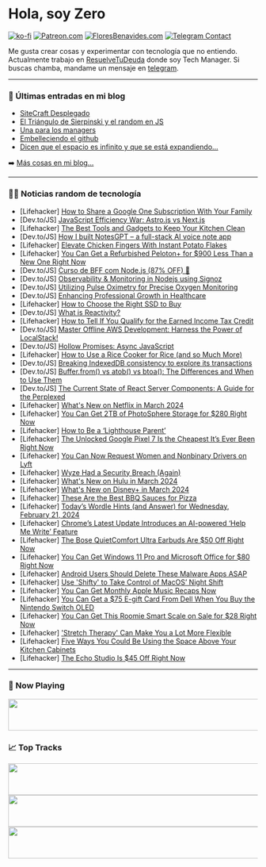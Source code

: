 # Hola, soy Zero

[![ko-fi](https://ko-fi.com/img/githubbutton_sm.svg)](https://ko-fi.com/J3J4N0LUK)
[![Patreon.com](https://img.shields.io/endpoint.svg?url=https%3A%2F%2Fshieldsio-patreon.vercel.app%2Fapi%3Fusername%3Dzerodragon%26type%3Dpatrons&style=for-the-badge)](https://patreon.com/zerodragon)
[![FloresBenavides.com](https://img.shields.io/website?down_message=oops&label=MiBlog&style=for-the-badge&up_message=online&url=https%3A%2F%2Ffloresbenavides.com)](https://floresbenavides.com)
[![Telegram Contact](https://img.shields.io/badge/escr%C3%ADbeme-ZeroDragon-%2326A5E4?style=for-the-badge&logo=telegram)](https://t.me/zerodragon)

Me gusta crear cosas y experimentar con tecnología que no entiendo.
Actualmente trabajo en [ResuelveTuDeuda](http://github.com/resuelve) donde soy Tech Manager.
Si buscas chamba, mandame un mensaje en [telegram](https://t.me/zerodragon).

---

### 📕 Últimas entradas en mi blog
<!-- BLOG-POST-LIST:START -->
- [SiteCraft Desplegado](https://floresbenavides.com/sitecraft-desplegado/)
- [El Triángulo de Sierpinski y el random en JS](https://floresbenavides.com/el-triangulo-de-sierpinski-y-el-random-en-js/)
- [Una para los managers](https://floresbenavides.com/una-para-los-managers/)
- [Embelleciendo el github](https://floresbenavides.com/embelleciendo-el-github/)
- [Dicen que el espacio es infinito y que se está expandiendo…](https://floresbenavides.com/dicen-que-el-espacio-es-infinito-y-que-se-esta-expandiendo/)
<!-- BLOG-POST-LIST:END -->

➡️ [Más cosas en mi blog...](https://floresbenavides.com)

---

### 👨‍💻 Noticias random de tecnología
<!-- TECH-POSTS:START -->
- [Lifehacker] [How to Share a Google One Subscription With Your Family](https://lifehacker.com/tech/how-to-share-google-one-subscription-with-family)
- [Dev.to/JS] [JavaScript Efficiency War: Astro.js vs Next.js](https://dev.to/kairatorozobekov/javascript-efficiency-war-astrojs-vs-nextjs-22pm)
- [Lifehacker] [The Best Tools and Gadgets to Keep Your Kitchen Clean](https://lifehacker.com/home/best-tools-and-gadgets-for-cleaning-your-kitchen)
- [Dev.to/JS] [How I built NotesGPT – a full-stack AI voice note app](https://dev.to/nutlope/how-i-built-notesgpt-a-full-stack-ai-voice-note-app-265o)
- [Lifehacker] [Elevate Chicken Fingers With Instant Potato Flakes](https://lifehacker.com/food-drink/chicken-fingers-with-instant-potato-flakes-recipe)
- [Lifehacker] [You Can Get a Refurbished Peloton+ for $900 Less Than a New One Right Now](https://lifehacker.com/health/refurbished-peloton-plus-deal)
- [Dev.to/JS] [Curso de BFF com Node.js &lpar;87% OFF&rpar; 🚀](https://dev.to/mateus4k/curso-de-bff-com-nodejs-cupom-1in9)
- [Dev.to/JS] [Observability &amp; Monitoring in Nodejs using Signoz](https://dev.to/karanjanthe/observability-monitoring-in-nodejs-using-signoz-1hm3)
- [Dev.to/JS] [Utilizing Pulse Oximetry for Precise Oxygen Monitoring](https://dev.to/vakese1846/utilizing-pulse-oximetry-for-precise-oxygen-monitoring-5688)
- [Dev.to/JS] [Enhancing Professional Growth in Healthcare](https://dev.to/vakese1846/enhancing-professional-growth-in-healthcare-40p4)
- [Lifehacker] [How to Choose the Right SSD to Buy](https://lifehacker.com/tech/how-to-choose-ssd-to-buy)
- [Dev.to/JS] [What is Reactivity?](https://dev.to/this-is-learning/what-is-reactivity-3epf)
- [Lifehacker] [How to Tell If You Qualify for the Earned Income Tax Credit](https://lifehacker.com/do-i-qualify-for-the-earned-income-tax-credit-1846286780)
- [Dev.to/JS] [Master Offline AWS Development: Harness the Power of LocalStack!](https://dev.to/codingcatdev/master-offline-aws-development-harness-the-power-of-localstack-50cn)
- [Dev.to/JS] [Hollow Promises: Async JavaScript](https://dev.to/oculus42/hollow-promises-async-javascript-4b0)
- [Lifehacker] [How to Use a Rice Cooker for Rice &lpar;and so Much More&rpar;](https://lifehacker.com/food-drink/how-to-use-a-rice-cooker)
- [Dev.to/JS] [Breaking IndexedDB consistency to explore its transactions](https://dev.to/debussyman/breaking-indexeddb-consistency-to-explore-its-transactions-371n)
- [Dev.to/JS] [Buffer.from&lpar;&rpar; vs atob&lpar;&rpar; vs btoa&lpar;&rpar;: The Differences and When to Use Them](https://dev.to/codesensei/bufferfrom-vs-atob-vs-btoa-the-differences-and-when-to-use-them-1f79)
- [Dev.to/JS] [The Current State of React Server Components: A Guide for the Perplexed](https://dev.to/kathryngrayson/the-current-state-of-react-server-components-a-guide-for-the-perplexed-31eb)
- [Lifehacker] [What&#39;s New on Netflix in March 2024](https://lifehacker.com/entertainment/whats-new-on-netflix-in-march-2024)
- [Lifehacker] [You Can Get 2TB of PhotoSphere Storage for $280 Right Now](https://lifehacker.com/tech/photosphere-sale)
- [Lifehacker] [How to Be a ‘Lighthouse Parent’](https://lifehacker.com/family/how-to-be-lighthouse-parent)
- [Lifehacker] [The Unlocked Google Pixel 7 Is the Cheapest It’s Ever Been Right Now](https://lifehacker.com/the-google-pixel-7-is-the-cheapest-it-s-ever-been-1850986613)
- [Lifehacker] [You Can Now Request Women and Nonbinary Drivers on Lyft](https://lifehacker.com/travel/you-can-now-request-women-and-nonbinary-lyft-drivers)
- [Lifehacker] [Wyze Had a Security Breach &lpar;Again&rpar;](https://lifehacker.com/tech/wyze-security-breach-again)
- [Lifehacker] [What&#39;s New on Hulu in March 2024](https://lifehacker.com/entertainment/whats-new-on-hulu-in-march-2024)
- [Lifehacker] [What&#39;s New on Disney+ in March 2024](https://lifehacker.com/entertainment/whats-new-on-disney-in-march-2024)
- [Lifehacker] [These Are the Best BBQ Sauces for Pizza](https://lifehacker.com/food-drink/the-best-bbq-sauces-for-pizza)
- [Lifehacker] [Today’s Wordle Hints &lpar;and Answer&rpar; for Wednesday, February 21, 2024](https://lifehacker.com/entertainment/wordle-hint-answer-today)
- [Lifehacker] [Chrome’s Latest Update Introduces an AI-powered ‘Help Me Write’ Feature](https://lifehacker.com/tech/chrome-update-122)
- [Lifehacker] [The Bose QuietComfort Ultra Earbuds Are $50 Off Right Now](https://lifehacker.com/tech/bose-quietcomfort-ultra-sale)
- [Lifehacker] [You Can Get Windows 11 Pro and Microsoft Office for $80 Right Now](https://lifehacker.com/tech/windows-11-pro-microsoft-office-sale)
- [Lifehacker] [Android Users Should Delete These Malware Apps ASAP](https://lifehacker.com/tech/delete-these-android-malware-apps-asap)
- [Lifehacker] [Use &#39;Shifty&#39; to Take Control of MacOS’ Night Shift](https://lifehacker.com/tech/take-control-of-macos-night-shift-with-shifty)
- [Lifehacker] [You Can Get Monthly Apple Music Recaps Now](https://lifehacker.com/tech/you-can-get-monthly-apple-music-recaps-now)
- [Lifehacker] [You Can Get a $75 E-gift Card From Dell When You Buy the Nintendo Switch OLED](https://lifehacker.com/entertainment/best-nintendo-switch-oled-deal)
- [Lifehacker] [You Can Get This Roomie Smart Scale on Sale for $28 Right Now](https://lifehacker.com/health/roomie-smart-body-scale-sale)
- [Lifehacker] [&#39;Stretch Therapy&#39; Can Make You a Lot More Flexible](https://lifehacker.com/health/get-more-flexible-with-stretch-therapy)
- [Lifehacker] [Five Ways You Could Be Using the Space Above Your Kitchen Cabinets](https://lifehacker.com/home/best-ways-to-use-the-space-above-your-kitchen-cabinets)
- [Lifehacker] [The Echo Studio Is $45 Off Right Now](https://lifehacker.com/tech/amazon-echo-studio-deal)<!-- TECH-POSTS:END -->

---

### 🎵 Now Playing
<a href="https://spotify-now-playing-dun.vercel.app/now-playing?open"><img src="https://spotify-now-playing-dun.vercel.app/now-playing" width="540" height="64"></a>

### 📈 Top Tracks
<a href="https://spotify-now-playing-dun.vercel.app/top-tracks?i=1&open"><img src="https://spotify-now-playing-dun.vercel.app/top-tracks?i=1" width="540" height="64"></a>
<a href="https://spotify-now-playing-dun.vercel.app/top-tracks?i=2&open"><img src="https://spotify-now-playing-dun.vercel.app/top-tracks?i=2" width="540" height="64"></a>
<a href="https://spotify-now-playing-dun.vercel.app/top-tracks?i=3&open"><img src="https://spotify-now-playing-dun.vercel.app/top-tracks?i=3" width="540" height="64"></a>
